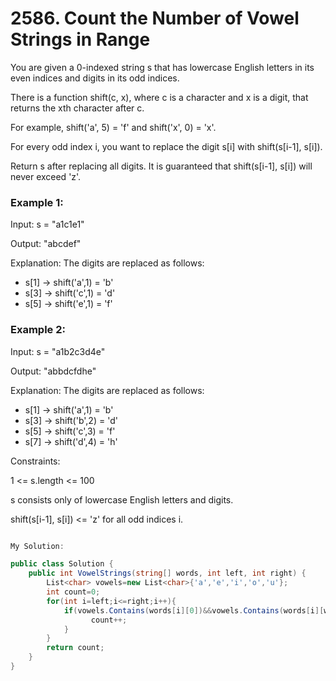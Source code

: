 # 2586. Count the Number of Vowel Strings in Range
You are given a 0-indexed string s that has lowercase English letters in its even indices and digits in its odd indices.

There is a function shift(c, x), where c is a character and x is a digit, that returns the xth character after c.

For example, shift('a', 5) = 'f' and shift('x', 0) = 'x'.

For every odd index i, you want to replace the digit s[i] with shift(s[i-1], s[i]).

Return s after replacing all digits. It is guaranteed that shift(s[i-1], s[i]) will never exceed 'z'.

 

### Example 1:

Input: s = "a1c1e1"

Output: "abcdef"

Explanation: The digits are replaced as follows:
- s[1] -> shift('a',1) = 'b'
- s[3] -> shift('c',1) = 'd'
- s[5] -> shift('e',1) = 'f'
### Example 2:

Input: s = "a1b2c3d4e"

Output: "abbdcfdhe"

Explanation: The digits are replaced as follows:
- s[1] -> shift('a',1) = 'b'
- s[3] -> shift('b',2) = 'd'
- s[5] -> shift('c',3) = 'f'
- s[7] -> shift('d',4) = 'h'
 

Constraints:

1 <= s.length <= 100

s consists only of lowercase English letters and digits.

shift(s[i-1], s[i]) <= 'z' for all odd indices i.



```csharp

My Solution:

public class Solution {
    public int VowelStrings(string[] words, int left, int right) {
        List<char> vowels=new List<char>{'a','e','i','o','u'};
        int count=0;
        for(int i=left;i<=right;i++){
            if(vowels.Contains(words[i][0])&&vowels.Contains(words[i][words[i].Length-1])){
                  count++;
            }
        }
        return count;
    }
}

```
